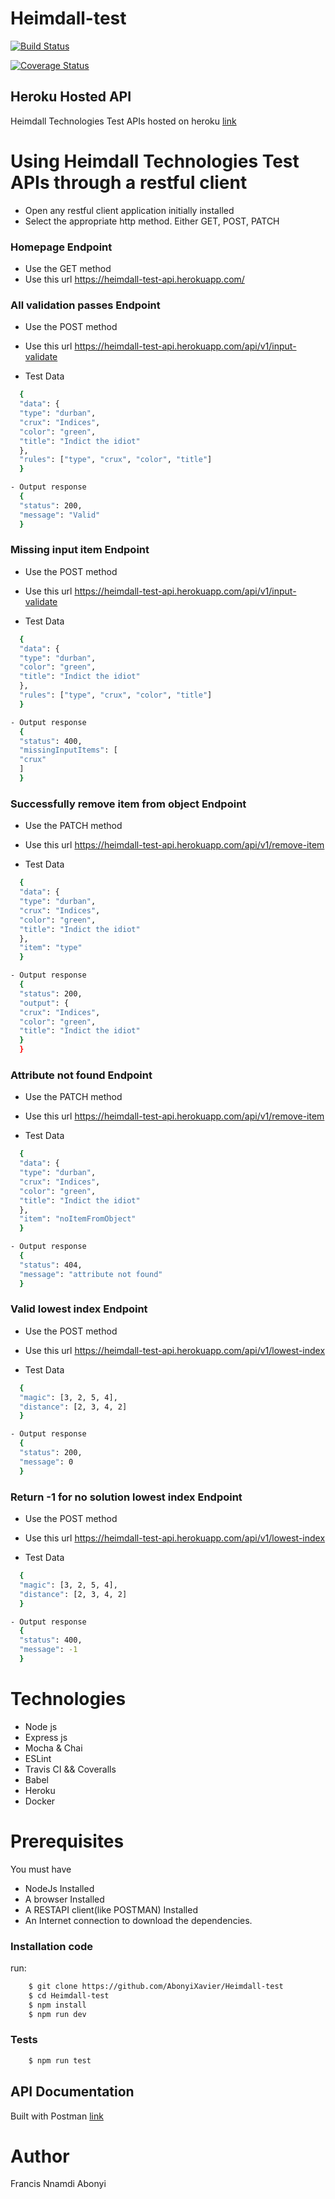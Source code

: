 # Heimdall-test

[![Build Status](https://travis-ci.com/AbonyiXavier/Heimdall-test.svg?branch=main)](https://travis-ci.com/AbonyiXavier/Heimdall-test)

[![Coverage Status](https://coveralls.io/repos/github/AbonyiXavier/Heimdall-test/badge.svg?branch=main)](https://coveralls.io/github/AbonyiXavier/Heimdall-test?branch=main)

## Heroku Hosted API

Heimdall Technologies Test APIs hosted on heroku [link](https://heimdall-test-api.herokuapp.com/)

# Using Heimdall Technologies Test APIs through a restful client

- Open any restful client application initially installed
- Select the appropriate http method. Either GET, POST, PATCH

### Homepage Endpoint

- Use the GET method
- Use this url https://heimdall-test-api.herokuapp.com/

### All validation passes Endpoint

- Use the POST method
- Use this url https://heimdall-test-api.herokuapp.com/api/v1/input-validate

- Test Data

```Bash
  {
  "data": {
  "type": "durban",
  "crux": "Indices",
  "color": "green",
  "title": "Indict the idiot"
  },
  "rules": ["type", "crux", "color", "title"]
  }

- Output response
  {
  "status": 200,
  "message": "Valid"
  }
```

### Missing input item Endpoint

- Use the POST method
- Use this url https://heimdall-test-api.herokuapp.com/api/v1/input-validate

- Test Data

```Bash
  {
  "data": {
  "type": "durban",
  "color": "green",
  "title": "Indict the idiot"
  },
  "rules": ["type", "crux", "color", "title"]
  }

- Output response
  {
  "status": 400,
  "missingInputItems": [
  "crux"
  ]
  }
```

### Successfully remove item from object Endpoint

- Use the PATCH method
- Use this url https://heimdall-test-api.herokuapp.com/api/v1/remove-item

- Test Data

```Bash
  {
  "data": {
  "type": "durban",
  "crux": "Indices",
  "color": "green",
  "title": "Indict the idiot"
  },
  "item": "type"
  }

- Output response
  {
  "status": 200,
  "output": {
  "crux": "Indices",
  "color": "green",
  "title": "Indict the idiot"
  }
  }
```

### Attribute not found Endpoint

- Use the PATCH method
- Use this url https://heimdall-test-api.herokuapp.com/api/v1/remove-item

- Test Data

```Bash
  {
  "data": {
  "type": "durban",
  "crux": "Indices",
  "color": "green",
  "title": "Indict the idiot"
  },
  "item": "noItemFromObject"
  }

- Output response
  {
  "status": 404,
  "message": "attribute not found"
  }
```

### Valid lowest index Endpoint

- Use the POST method
- Use this url https://heimdall-test-api.herokuapp.com/api/v1/lowest-index

- Test Data

```Bash
  {
  "magic": [3, 2, 5, 4],
  "distance": [2, 3, 4, 2]
  }

- Output response
  {
  "status": 200,
  "message": 0
  }
```

### Return -1 for no solution lowest index Endpoint

- Use the POST method
- Use this url https://heimdall-test-api.herokuapp.com/api/v1/lowest-index

- Test Data

```Bash
  {
  "magic": [3, 2, 5, 4],
  "distance": [2, 3, 4, 2]
  }

- Output response
  {
  "status": 400,
  "message": -1
  }
```

# Technologies

- Node js
- Express js
- Mocha & Chai
- ESLint
- Travis CI && Coveralls
- Babel
- Heroku
- Docker

# Prerequisites

You must have

- NodeJs Installed
- A browser Installed
- A RESTAPI client(like POSTMAN) Installed
- An Internet connection to download the dependencies.

### Installation code

run:

```Bash
    $ git clone https://github.com/AbonyiXavier/Heimdall-test
    $ cd Heimdall-test
    $ npm install
    $ npm run dev
```

### Tests

```Bash
    $ npm run test
```

## API Documentation

Built with Postman [link](https://documenter.getpostman.com/view/7775892/TVmFmgRB)

# Author

Francis Nnamdi Abonyi
